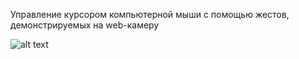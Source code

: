 Управление курсором компьютерной мыши с помощью жестов, демонстрируемых на web-камеру

![alt text](https://github.com/TolstoyIM/Mouse-control-by-gestures/blob/master/demo.gif "Demo")

